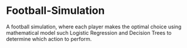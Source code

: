 # Football-Simulation
 A football simulation, where each player makes the optimal choice using mathematical model such Logistic Regression and Decision Trees to determine which action to perform.
